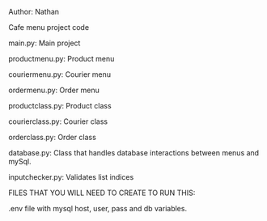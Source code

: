 Author: Nathan

Cafe menu project code

main.py: Main project

productmenu.py: Product menu

couriermenu.py: Courier menu

ordermenu.py: Order menu

productclass.py: Product class

courierclass.py: Courier class

orderclass.py: Order class

database.py: Class that handles database interactions between menus and mySql.

inputchecker.py: Validates list indices

FILES THAT YOU WILL NEED TO CREATE TO RUN THIS:

.env file with mysql host, user, pass and db variables.